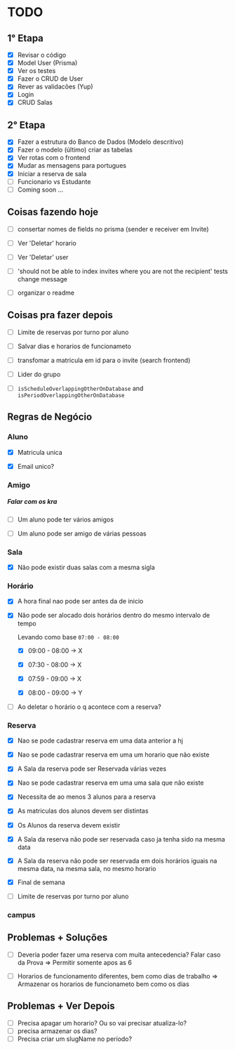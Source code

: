 # TODO

## 1° Etapa
- [x] Revisar o código
- [x] Model User (Prisma)
- [x] Ver os testes
- [x] Fazer o CRUD de User
- [x] Rever as validacões (Yup)
- [x] Login
- [x] CRUD Salas

## 2° Etapa
- [x] Fazer a estrutura do Banco de Dados (Modelo descritivo)
- [x] Fazer o modelo (último) criar as tabelas
- [x] Ver rotas com o frontend
- [x] Mudar as mensagens para portugues
- [x] Iniciar a reserva de sala
- [ ] Funcionario vs Estudante
- [ ] Coming soon ...

## Coisas fazendo hoje
- [ ] consertar nomes de fields no prisma (sender e receiver em Invite)

- [ ] Ver 'Deletar' horario
- [ ] Ver 'Deletar' user

- [ ] 'should not be able to index invites where you are not the recipient' tests change message
- [ ] organizar o readme

## Coisas pra fazer depois
- [ ] Limite de reservas por turno por aluno
- [ ] Salvar dias e horarios de funcionameto

- [ ] transfomar a matricula em id para o invite (search frontend)
- [ ] Lider do grupo

- [ ] `isScheduleOverlappingOtherOnDatabase` and `isPeriodOverlappingOtherOnDatabase`

## Regras de Negócio

### Aluno
- [x] Matricula unica
- [x] Email unico?


### Amigo

##### Falar com os kra
- [ ] Um aluno pode ter vários amigos
- [ ] Um aluno pode ser amigo de várias pessoas


### Sala
- [x] Não pode existir duas salas com a mesma sigla


### Horário
- [x] A hora final nao pode ser antes da de inicio
- [x] Não pode ser alocado dois horários dentro do mesmo intervalo de tempo

  Levando como base `07:00 - 08:00`
  - [x] 09:00 - 08:00 -> X

  - [x] 07:30 - 08:00 -> X
  - [x] 07:59 - 09:00 -> X

  - [x] 08:00 - 09:00 -> Y

- [ ] Ao deletar o horário o q acontece com a reserva?


### Reserva
- [x] Nao se pode cadastrar reserva em uma data anterior a hj
- [x] Nao se pode cadastrar reserva em uma um horario que não existe
- [x] A Sala da reserva pode ser Reservada várias vezes
- [x] Nao se pode cadastrar reserva em uma uma sala que não existe
- [x] Necessita de ao menos 3 alunos para a reserva
- [x] As matriculas dos alunos devem ser distintas
- [x] Os Alunos da reserva devem existir
- [x] A Sala da reserva não pode ser reservada caso ja tenha sido na mesma data
- [x] A Sala da reserva não pode ser reservada em dois horários iguais na mesma data, na mesma sala, no mesmo horario
- [x] Final de semana

- [ ] Limite de reservas por turno por aluno

### campus

## Problemas + Soluções
- [ ] Deveria poder fazer uma reserva com muita antecedencia? Falar caso da Prova ⇒ Permitir somente apos as 6
- [ ] Horarios de funcionamento diferentes, bem como dias de trabalho => Armazenar os horarios de funcionameto bem como os dias


## Problemas + Ver Depois
- [ ] Precisa apagar um horario? Ou so vai precisar atualiza-lo?
- [ ] precisa armazenar os dias?
- [ ] Precisa criar um slugName no período?
